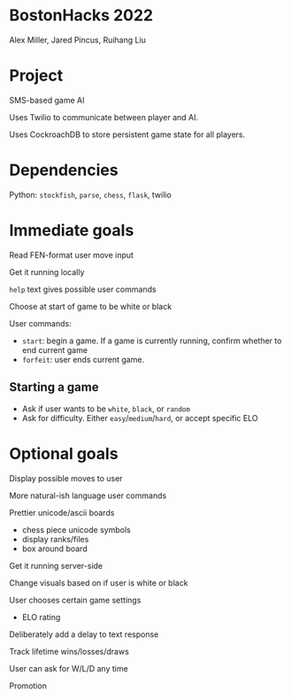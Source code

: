 # BostonHacks 2022

Alex Miller, Jared Pincus, Ruihang Liu


# Project

SMS-based game AI

Uses Twilio to communicate between player and AI.

Uses CockroachDB to store persistent game state for all players.

# Dependencies

Python: `stockfish`, `parse`, `chess`, `flask`, twilio


# Immediate goals

Read FEN-format user move input

Get it running locally

`help` text gives possible user commands

Choose at start of game to be white or black

User commands:
 - `start`: begin a game. If a game is currently running, confirm whether to end current game
 - `forfeit`: user ends current game.

## Starting a game

 - Ask if user wants to be `white`, `black`, or `random`
 - Ask for difficulty. Either `easy`/`medium`/`hard`, or accept specific ELO

# Optional goals

Display possible moves to user

More natural-ish language user commands

Prettier unicode/ascii boards
 - chess piece unicode symbols
 - display ranks/files
 - box around board

Get it running server-side

Change visuals based on if user is white or black

User chooses certain game settings
 - ELO rating

Deliberately add a delay to text response

Track lifetime wins/losses/draws

User can ask for W/L/D any time

Promotion